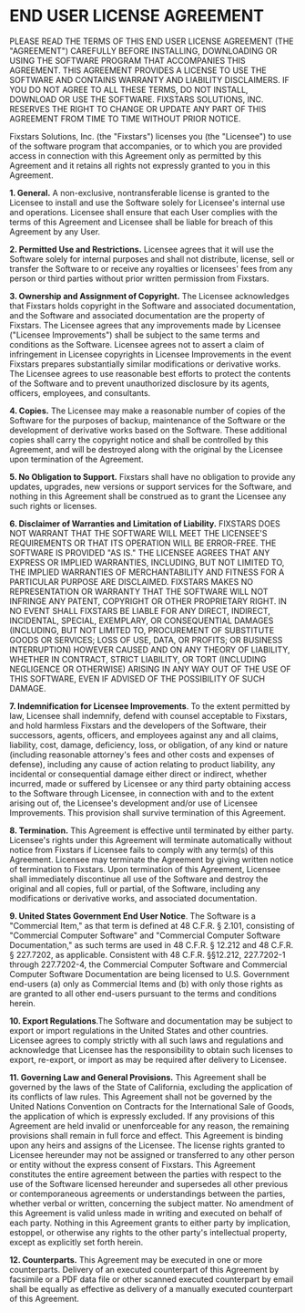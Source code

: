 
# **END USER LICENSE AGREEMENT**

PLEASE READ THE TERMS OF THIS END USER LICENSE AGREEMENT (THE &quot;AGREEMENT&quot;) CAREFULLY BEFORE INSTALLING, DOWNLOADING OR USING THE SOFTWARE PROGRAM THAT ACCOMPANIES THIS AGREEMENT. THIS AGREEMENT PROVIDES A LICENSE TO USE THE SOFTWARE AND CONTAINS WARRANTY AND LIABILITY DISCLAIMERS.  IF YOU DO NOT AGREE TO ALL THESE TERMS, DO NOT INSTALL, DOWNLOAD OR USE THE SOFTWARE. FIXSTARS SOLUTIONS, INC. RESERVES THE RIGHT TO CHANGE OR UPDATE ANY PART OF THIS AGREEMENT FROM TIME TO TIME WITHOUT PRIOR NOTICE.

Fixstars Solutions, Inc. (the &quot;Fixstars&quot;) licenses you (the &quot;Licensee&quot;) to use of the software program that accompanies, or to which you are provided access in connection with this Agreement only as permitted by this Agreement and it retains all rights not expressly granted to you in this Agreement.

**1.  General.** A non-exclusive, nontransferable license is granted to the Licensee to install and use the Software solely for Licensee&#39;s internal use and operations. Licensee shall ensure that each User complies with the terms of this Agreement and Licensee shall be liable for breach of this Agreement by any User.

**2.  Permitted Use and Restrictions.** Licensee agrees that it will use the Software solely for internal purposes and shall not distribute, license, sell or transfer the Software to or receive any royalties or licensees&#39; fees from any person or third parties without prior written permission from Fixstars.

**3.  Ownership and Assignment of Copyright.**  The Licensee acknowledges that Fixstars holds copyright in the Software and associated documentation, and the Software and associated documentation are the property of Fixstars.  The Licensee agrees that any improvements made by Licensee (&quot;Licensee Improvements&quot;) shall be subject to the same terms and conditions as the Software.  Licensee agrees not to assert a claim of infringement in Licensee copyrights in Licensee Improvements in the event Fixstars prepares substantially similar modifications or derivative works.  The Licensee agrees to use reasonable best efforts to protect the contents of the Software and to prevent unauthorized disclosure by its agents, officers, employees, and consultants.

**4.  Copies.** The Licensee may make a reasonable number of copies of the Software for the purposes of backup, maintenance of the Software or the development of derivative works based on the Software.  These additional copies shall carry the copyright notice and shall be controlled by this Agreement, and will be destroyed along with the original by the Licensee upon termination of the Agreement.

**5. No Obligation to Support.**  Fixstars shall have no obligation to provide any updates, upgrades, new versions or support services for the Software, and nothing in this Agreement shall be construed as to grant the Licensee any such rights or licenses.

**6.  Disclaimer of Warranties and Limitation of Liability.** FIXSTARS DOES NOT WARRANT THAT THE SOFTWARE WILL MEET THE LICENSEE&#39;S REQUIREMENTS OR THAT ITS OPERATION WILL BE ERROR-FREE. THE SOFTWARE IS PROVIDED &quot;AS IS.&quot; THE LICENSEE AGREES THAT ANY EXPRESS OR IMPLIED WARRANTIES, INCLUDING, BUT NOT LIMITED TO, THE IMPLIED WARRANTIES OF MERCHANTABILITY AND FITNESS FOR A PARTICULAR PURPOSE ARE DISCLAIMED.  FIXSTARS MAKES NO REPRESENTATION OR WARRANTY THAT THE SOFTWARE WILL NOT INFRINGE ANY PATENT, COPYRIGHT OR OTHER PROPRIETARY RIGHT.  IN NO EVENT SHALL FIXSTARS BE LIABLE FOR ANY DIRECT, INDIRECT, INCIDENTAL, SPECIAL, EXEMPLARY, OR CONSEQUENTIAL DAMAGES (INCLUDING, BUT NOT LIMITED TO, PROCUREMENT OF SUBSTITUTE GOODS OR SERVICES; LOSS OF USE, DATA, OR PROFITS; OR BUSINESS INTERRUPTION) HOWEVER CAUSED AND ON ANY THEORY OF LIABILITY, WHETHER IN CONTRACT, STRICT LIABILITY, OR TORT (INCLUDING NEGLIGENCE OR OTHERWISE) ARISING IN ANY WAY OUT OF THE USE OF THIS SOFTWARE, EVEN IF ADVISED OF THE POSSIBILITY OF SUCH DAMAGE.

**7.  Indemnification for Licensee Improvements**.  To the extent permitted by law, Licensee shall indemnify, defend with counsel acceptable to Fixstars, and hold harmless Fixstars and the developers of the Software, their successors, agents, officers, and employees against any and all claims, liability, cost, damage, deficiency, loss, or obligation, of any kind or nature (including reasonable attorney&#39;s fees and other costs and expenses of defense), including any cause of action relating to product liability, any incidental or consequential damage either direct or indirect, whether incurred, made or suffered by Licensee or any third party obtaining access to the Software through Licensee, in connection with and to the extent arising out of, the Licensee&#39;s development and/or use of Licensee Improvements. This provision shall survive termination of this Agreement.

**8.  Termination.** This Agreement is effective until terminated by either party.  Licensee&#39;s rights under this Agreement will terminate automatically without notice from Fixstars if Licensee fails to comply with any term(s) of this Agreement.  Licensee may terminate the Agreement by giving written notice of termination to Fixstars.  Upon termination of this Agreement, Licensee shall immediately discontinue all use of the Software and destroy the original and all copies, full or partial, of the Software, including any modifications or derivative works, and associated documentation.

**9. United States Government End User Notice**.  The Software is a &quot;Commercial Item,&quot; as that term is defined at 48 C.F.R. § 2.101, consisting of &quot;Commercial Computer Software&quot; and &quot;Commercial Computer Software Documentation,&quot; as such terms are used in 48 C.F.R. § 12.212 and 48 C.F.R. § 227.7202, as applicable. Consistent with 48 C.F.R. §§12.212, 227.7202-1 through 227.7202-4, the Commercial Computer Software and Commercial Computer Software Documentation are being licensed to U.S. Government end-users (a) only as Commercial Items and (b) with only those rights as are granted to all other end-users pursuant to the terms and conditions herein.

**10. Export Regulations**.The Software and documentation may be subject to export or import regulations in the United States and other countries. Licensee agrees to comply strictly with all such laws and regulations and acknowledge that Licensee has the responsibility to obtain such licenses to export, re-export, or import as may be required after delivery to Licensee.

**11.  Governing Law and General Provisions.** This Agreement shall be governed by the laws of the State of California, excluding the application of its conflicts of law rules.  This Agreement shall not be governed by the United Nations Convention on Contracts for the International Sale of Goods, the application of which is expressly excluded.  If any provisions of this Agreement are held invalid or unenforceable for any reason, the remaining provisions shall remain in full force and effect.  This Agreement is binding upon any heirs and assigns of the Licensee.  The license rights granted to Licensee hereunder may not be assigned or transferred to any other person or entity without the express consent of Fixstars.  This Agreement constitutes the entire agreement between the parties with respect to the use of the Software licensed hereunder and supersedes all other previous or contemporaneous agreements or understandings between the parties, whether verbal or written, concerning the subject matter.  No amendment of this Agreement is valid unless made in writing and executed on behalf of each party.  Nothing in this Agreement grants to either party by implication, estoppel, or otherwise any rights to the other party&#39;s intellectual property, except as explicitly set forth herein.

**12. Counterparts.** This Agreement may be executed in one or more counterparts.  Delivery of an executed counterpart of this Agreement by facsimile or a PDF data file or other scanned executed counterpart by email shall be equally as effective as delivery of a manually executed counterpart of this Agreement.
